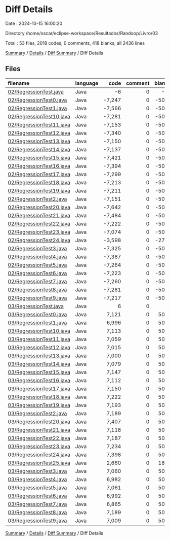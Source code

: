 # Diff Details

Date : 2024-10-15 16:00:20

Directory /home/oscar/eclipse-workspace/Resultados/Randoop/Livro/03

Total : 53 files,  2018 codes, 0 comments, 418 blanks, all 2436 lines

[Summary](results.md) / [Details](details.md) / [Diff Summary](diff.md) / Diff Details

## Files
| filename | language | code | comment | blank | total |
| :--- | :--- | ---: | ---: | ---: | ---: |
| [02/RegressionTest.java](/02/RegressionTest.java) | Java | -6 | 0 | -3 | -9 |
| [02/RegressionTest0.java](/02/RegressionTest0.java) | Java | -7,247 | 0 | -504 | -7,751 |
| [02/RegressionTest1.java](/02/RegressionTest1.java) | Java | -7,566 | 0 | -504 | -8,070 |
| [02/RegressionTest10.java](/02/RegressionTest10.java) | Java | -7,281 | 0 | -504 | -7,785 |
| [02/RegressionTest11.java](/02/RegressionTest11.java) | Java | -7,153 | 0 | -504 | -7,657 |
| [02/RegressionTest12.java](/02/RegressionTest12.java) | Java | -7,340 | 0 | -504 | -7,844 |
| [02/RegressionTest13.java](/02/RegressionTest13.java) | Java | -7,150 | 0 | -504 | -7,654 |
| [02/RegressionTest14.java](/02/RegressionTest14.java) | Java | -7,137 | 0 | -504 | -7,641 |
| [02/RegressionTest15.java](/02/RegressionTest15.java) | Java | -7,421 | 0 | -504 | -7,925 |
| [02/RegressionTest16.java](/02/RegressionTest16.java) | Java | -7,394 | 0 | -504 | -7,898 |
| [02/RegressionTest17.java](/02/RegressionTest17.java) | Java | -7,299 | 0 | -504 | -7,803 |
| [02/RegressionTest18.java](/02/RegressionTest18.java) | Java | -7,213 | 0 | -504 | -7,717 |
| [02/RegressionTest19.java](/02/RegressionTest19.java) | Java | -7,211 | 0 | -504 | -7,715 |
| [02/RegressionTest2.java](/02/RegressionTest2.java) | Java | -7,151 | 0 | -504 | -7,655 |
| [02/RegressionTest20.java](/02/RegressionTest20.java) | Java | -7,642 | 0 | -504 | -8,146 |
| [02/RegressionTest21.java](/02/RegressionTest21.java) | Java | -7,484 | 0 | -504 | -7,988 |
| [02/RegressionTest22.java](/02/RegressionTest22.java) | Java | -7,222 | 0 | -504 | -7,726 |
| [02/RegressionTest23.java](/02/RegressionTest23.java) | Java | -7,074 | 0 | -504 | -7,578 |
| [02/RegressionTest24.java](/02/RegressionTest24.java) | Java | -3,598 | 0 | -272 | -3,870 |
| [02/RegressionTest3.java](/02/RegressionTest3.java) | Java | -7,325 | 0 | -504 | -7,829 |
| [02/RegressionTest4.java](/02/RegressionTest4.java) | Java | -7,387 | 0 | -504 | -7,891 |
| [02/RegressionTest5.java](/02/RegressionTest5.java) | Java | -7,264 | 0 | -504 | -7,768 |
| [02/RegressionTest6.java](/02/RegressionTest6.java) | Java | -7,223 | 0 | -504 | -7,727 |
| [02/RegressionTest7.java](/02/RegressionTest7.java) | Java | -7,260 | 0 | -504 | -7,764 |
| [02/RegressionTest8.java](/02/RegressionTest8.java) | Java | -7,281 | 0 | -504 | -7,785 |
| [02/RegressionTest9.java](/02/RegressionTest9.java) | Java | -7,217 | 0 | -504 | -7,721 |
| [03/RegressionTest.java](/03/RegressionTest.java) | Java | 6 | 0 | 3 | 9 |
| [03/RegressionTest0.java](/03/RegressionTest0.java) | Java | 7,121 | 0 | 504 | 7,625 |
| [03/RegressionTest1.java](/03/RegressionTest1.java) | Java | 6,996 | 0 | 504 | 7,500 |
| [03/RegressionTest10.java](/03/RegressionTest10.java) | Java | 7,113 | 0 | 504 | 7,617 |
| [03/RegressionTest11.java](/03/RegressionTest11.java) | Java | 7,059 | 0 | 504 | 7,563 |
| [03/RegressionTest12.java](/03/RegressionTest12.java) | Java | 7,015 | 0 | 504 | 7,519 |
| [03/RegressionTest13.java](/03/RegressionTest13.java) | Java | 7,000 | 0 | 504 | 7,504 |
| [03/RegressionTest14.java](/03/RegressionTest14.java) | Java | 7,079 | 0 | 504 | 7,583 |
| [03/RegressionTest15.java](/03/RegressionTest15.java) | Java | 7,147 | 0 | 504 | 7,651 |
| [03/RegressionTest16.java](/03/RegressionTest16.java) | Java | 7,112 | 0 | 504 | 7,616 |
| [03/RegressionTest17.java](/03/RegressionTest17.java) | Java | 7,150 | 0 | 504 | 7,654 |
| [03/RegressionTest18.java](/03/RegressionTest18.java) | Java | 7,222 | 0 | 504 | 7,726 |
| [03/RegressionTest19.java](/03/RegressionTest19.java) | Java | 7,193 | 0 | 504 | 7,697 |
| [03/RegressionTest2.java](/03/RegressionTest2.java) | Java | 7,189 | 0 | 504 | 7,693 |
| [03/RegressionTest20.java](/03/RegressionTest20.java) | Java | 7,407 | 0 | 504 | 7,911 |
| [03/RegressionTest21.java](/03/RegressionTest21.java) | Java | 7,118 | 0 | 504 | 7,622 |
| [03/RegressionTest22.java](/03/RegressionTest22.java) | Java | 7,187 | 0 | 504 | 7,691 |
| [03/RegressionTest23.java](/03/RegressionTest23.java) | Java | 7,234 | 0 | 504 | 7,738 |
| [03/RegressionTest24.java](/03/RegressionTest24.java) | Java | 7,398 | 0 | 504 | 7,902 |
| [03/RegressionTest25.java](/03/RegressionTest25.java) | Java | 2,660 | 0 | 186 | 2,846 |
| [03/RegressionTest3.java](/03/RegressionTest3.java) | Java | 7,060 | 0 | 504 | 7,564 |
| [03/RegressionTest4.java](/03/RegressionTest4.java) | Java | 6,982 | 0 | 504 | 7,486 |
| [03/RegressionTest5.java](/03/RegressionTest5.java) | Java | 7,061 | 0 | 504 | 7,565 |
| [03/RegressionTest6.java](/03/RegressionTest6.java) | Java | 6,992 | 0 | 504 | 7,496 |
| [03/RegressionTest7.java](/03/RegressionTest7.java) | Java | 6,865 | 0 | 504 | 7,369 |
| [03/RegressionTest8.java](/03/RegressionTest8.java) | Java | 7,189 | 0 | 504 | 7,693 |
| [03/RegressionTest9.java](/03/RegressionTest9.java) | Java | 7,009 | 0 | 504 | 7,513 |

[Summary](results.md) / [Details](details.md) / [Diff Summary](diff.md) / Diff Details